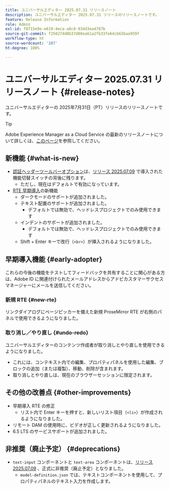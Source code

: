 ```yaml
---
title: ユニバーサルエディター 2025.07.31 リリースノート
description: ユニバーサルエディター 2025.07.31 リリースのリリースノートです。
feature: Release Information
role: Admin
exl-id: f0715e9e-e619-4eca-a8c8-934d3ea4787b
source-git-commit: f25027dd8b37d80ea61a2fb33fe6dcb63baa959f
workflow-type: ht
source-wordcount: '287'
ht-degree: 100%

---
```


# ユニバーサルエディター 2025.07.31 リリースノート {#release-notes}

ユニバーサルエディターの 2025年7月31日（PT）リリースのリリースノートです。

>[!TIP]
>
>Adobe Experience Manager as a Cloud Service の最新のリリースノートについて詳しくは、[このページ](/help/release-notes/release-notes-cloud/release-notes-current.md)を参照してください。

## 新機能 {#what-is-new}

* [認証ヘッダーツールバーオプション](/help/sites-cloud/authoring/universal-editor/navigation.md#autentication-settings)は、[リリース 2025.07.09](/help/release-notes/universal-editor/2025/2025-07-09.md) で導入された機能切替スイッチの背後に残ります。
   * ただし、現在はデフォルトで有効になっています。
* [RTE 早期導入](#new-rte)の新機能
   * ダークモードのサポートが追加されました。
   * テキスト配置のサポートが追加されました。
      * デフォルトでは無効で、ヘッドレスプロジェクトでのみ使用できます
   * インデントのサポートが追加されました。
      * デフォルトでは無効で、ヘッドレスプロジェクトでのみ使用できます
   * Shift + Enter キーで改行（`<br>`）が挿入されるようになりました。

## 早期導入機能 {#early-adopter}

これらの今後の機能をテストしてフィードバックを共有することに関心がある方は、Adobe ID に関連付けられたメールアドレスからアドビカスタマーサクセスマネージャーにメールを送信してください。

### 新規 RTE {#new-rte}

リンクダイアログにページピッカーを備えた新規 ProseMirror RTE が右側のパネルで使用できるようになりました。

### 取り消し／やり直し {#undo-redo}

ユニバーサルエディターのコンテンツ作成者が取り消しとやり直しを使用できるようになりました。

* これには、コンテキスト内での編集、プロパティパネルを使用した編集、ブロックの追加（または複製）、移動、削除が含まれます。
* 取り消しとやり直しは、現在のブラウザーセッションに限定されます。

## その他の改善点 {#other-improvements}

* 早期導入 RTE の修正
   * リスト内で Enter キーを押すと、新しいリスト項目（`<li>`）が作成されるようになりました。
* リモート DAM の使用時に、ビデオが正しく更新されるようになりました。
* 6.5 LTS のサービスサポートが追加されました。

## 非推奨（廃止予定） {#deprecations}

* `text-input` コンポーネントと `text-area` コンポーネントは、[リリース 2025.07.09](/help/release-notes/universal-editor/2025/2025-07-09.md) 、正式に非推奨（廃止予定）となりました。
   * `model-definition.json` では、テキストコンポーネントを使用して、プロパティパネルのテキスト入力を作成します。
